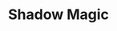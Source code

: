 ---
title: "Shadow Magic"
canonical: "skill/shadow-magic"
lists:
    - warlock-loresheet
tier: 1
osp_cost: 10
---